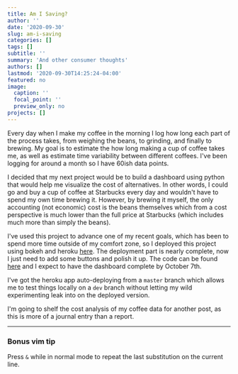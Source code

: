 ```yaml
---
title: Am I Saving?
author: ''
date: '2020-09-30'
slug: am-i-saving
categories: []
tags: []
subtitle: ''
summary: 'And other consumer thoughts'
authors: []
lastmod: '2020-09-30T14:25:24-04:00'
featured: no
image:
  caption: ''
  focal_point: ''
  preview_only: no
projects: []
---
```


Every day when I make my coffee in the morning I log how long each part of the process takes, from weighing the beans, to grinding, and finally to brewing. My goal is to estimate the how long making a cup of coffee takes me, as well as estimate time variability between different coffees. I've been logging for around a month so I have 60ish data points.

I decided that my next project would be to build a dashboard using python that would help me visualize the cost of alternatives. In other words, I could go and buy a cup of coffee at Starbucks every day and wouldn't have to spend my own time brewing it. However, by brewing it myself, the only accounting (not economic) cost is the beans themselves which from a cost perspective is much lower than the full price at Starbucks (which includes much more than simply the beans).

I've used this project to advance one of my recent goals, which has been to spend more time outside of my comfort zone, so I deployed this project using bokeh and heroku [here](https://amisaving.herokuapp.com/main). The deployment part is nearly complete, now I just need to add some buttons and polish it up. The code can be found [here](https://github.com/ayoskovich/amisaving.git) and I expect to have the dashboard complete by October 7th.

I've got the heroku app auto-deploying from a `master` branch which allows me to test things locally on a `dev` branch without letting my wild experimenting leak into on the deployed version.

I'm going to shelf the cost analysis of my coffee data for another post, as this is more of a journal entry than a report.

---

### Bonus vim tip

Press `&` while in normal mode to repeat the last substitution on the current line.

